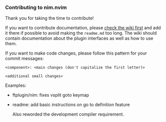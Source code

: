 ### Contributing to nim.nvim

Thank you for taking the time to contribute!

If you want to contribute documentation, please [check the wiki
first](https://github.com/alaviss/nim.nvim/wiki) and add it there if possible
to avoid making the `readme.md` too long. The wiki should contain documentation
about the plugin interfaces as well as how to use them.

If you want to make code changes, please follow this pattern for your commit
messages:

```
<component>: <main changes (don't capitalize the first letter)>

<additional small changes>
```

Examples:

* ftplugin/nim: fixes vsplit goto keymap

* readme: add basic instructions on go to definition feature

  Also reworded the development compiler requirement.
